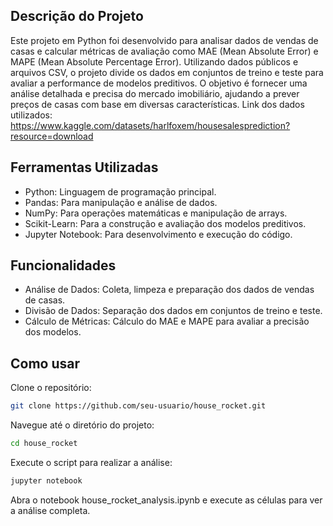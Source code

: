 ## Descrição do Projeto
Este projeto em Python foi desenvolvido para analisar dados de vendas de casas e calcular métricas de avaliação como MAE (Mean Absolute Error) e MAPE (Mean Absolute Percentage Error). Utilizando dados públicos e arquivos CSV, o projeto divide os dados em conjuntos de treino e teste para avaliar a performance de modelos preditivos. O objetivo é fornecer uma análise detalhada e precisa do mercado imobiliário, ajudando a prever preços de casas com base em diversas características.
Link dos dados utilizados: https://www.kaggle.com/datasets/harlfoxem/housesalesprediction?resource=download

## Ferramentas Utilizadas

- Python: Linguagem de programação principal.
- Pandas: Para manipulação e análise de dados.
- NumPy: Para operações matemáticas e manipulação de arrays.
- Scikit-Learn: Para a construção e avaliação dos modelos preditivos.
- Jupyter Notebook: Para desenvolvimento e execução do código.


## Funcionalidades
- Análise de Dados: Coleta, limpeza e preparação dos dados de vendas de casas.
- Divisão de Dados: Separação dos dados em conjuntos de treino e teste.
- Cálculo de Métricas: Cálculo do MAE e MAPE para avaliar a precisão dos modelos.
## Como usar
Clone o repositório:
```bash
git clone https://github.com/seu-usuario/house_rocket.git
```
Navegue até o diretório do projeto:
```bash
cd house_rocket
```

Execute o script para realizar a análise:
```bash
jupyter notebook
```
Abra o notebook house_rocket_analysis.ipynb e execute as células para ver a análise completa.
